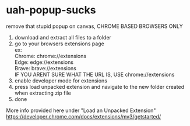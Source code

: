 # uah-popup-sucks
remove that stupid popup on canvas, CHROME BASED BROWSERS ONLY

1. download and extract all files to a folder
2. go to your browsers extensions page  
  ex:  
    Chrome: chrome://extensions  
    Edge: edge://extensions  
    Brave: brave://extensions  
  IF YOU ARENT SURE WHAT THE URL IS, USE chrome://extensions
3. enable developer mode for extensions
4. press load unpacked extension and navigate to the new folder created when extracting zip file
5. done

More info provided here under "Load an Unpacked Extension"
https://developer.chrome.com/docs/extensions/mv3/getstarted/

